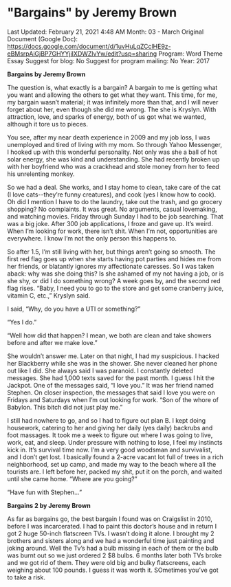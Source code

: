 # "Bargains" by Jeremy Brown

Last Updated: February 21, 2021 4:48 AM
Month: 03 - March
Original Document (Google Doc): https://docs.google.com/document/d/1uvHuLqZCclHE9z-eBMsrpAiGjBP7GHYYjiIXDWZlvYw/edit?usp=sharing
Program: Word Theme Essay
Suggest for blog: No
Suggest for program mailing: No
Year: 2017

**Bargains by Jeremy Brown**

The question is, what exactly is a bargain? A bargain to me is getting what you want and allowing the others to get what they want. This time, for me, my bargain wasn’t material; it was infinitely more than that, and I will never forget about her, even though she did me wrong. The she is Kryslyn. With attraction, love, and sparks of energy, both of us got what we wanted, although it tore us to pieces.

You see, after my near death experience in 2009 and my job loss, I was unemployed and tired of living with my mom. So through Yahoo Messenger, I hooked up with this wonderful personality. Not only was she a ball of hot solar energy, she was kind and understanding. She had recently broken up with her boyfriend who was a crackhead and stole money from her to feed his unrelenting monkey.

So we had a deal. She works, and I stay home to clean, take care of the cat (I love cats--they’re funny creatures), and cook (yes I know how to cook). Oh did I mention I have to do the laundry, take out the trash, and go grocery shopping? No complaints. It was great. No arguments, casual lovemaking, and watching movies. Friday through Sunday I had to be job searching. That was a big joke. After 300 job applications, I froze and gave up. It’s weird. When I’m looking for work, there isn’t shit. When I’m not, opportunities are everywhere. I know I’m not the only person this happens to.

So after 1.5, I’m still living with her, but things aren’t going so smooth. The first red flag goes up when she starts having pot parties and hides me from her friends, or blatantly ignores my affectionate caresses. So I was taken aback: why was she doing this? Is she ashamed of my not having a job, or is she shy, or did I do something wrong? A week goes by, and the second red flag rises. “Baby, I need you to go to the store and get some cranberry juice, vitamin C, etc.,” Kryslyn said.

I said, “Why, do you have a UTI or something?”

“Yes I do.”

“Well how did that happen? I mean, we both are clean and take showers before and after we make love.”

She wouldn’t answer me. Later on that night, I had my suspicious. I hacked her Blackberry while she was in the shower. She never cleaned her phone out like I did. She always said I was paranoid. I constantly deleted messages. She had 1,000 texts saved for the past month. I guess I hit the Jackpot. One of the messages said, “I love you.” It was her friend named Stephen. On closer inspection, the messages that said I love you were on Fridays and Saturdays when I’m out looking for work. “Son of the whore of Babylon. This bitch did not just play me.”

I still had nowhere to go, and so I had to figure out plan B. I kept doing housework, catering to her and giving her daily (yes daily) backrubs and foot massages. It took me a week to figure out where I was going to live, work, eat, and sleep. Under pressure with nothing to lose, I feel my instincts kick in. It’s survival time now. I’m a very good woodsman and survivalist, and I don’t get lost. I basically found a 2-acre vacant lot full of trees in a rich neighborhood, set up camp, and made my way to the beach where all the tourists are. I left before her, packed my shit, put it on the porch, and waited until she came home. “Where are you going?”

“Have fun with Stephen…”

**Bargains 2 by Jeremy Brown**

As far as bargains go, the best bargain I found was on Craigslist in 2010, before I was incarcerated. I had to paint this doctor’s house and in return I got 2 huge 50-inch flatscreen TVs. I wasn’t doing it alone. I brought my 2 brothers and sisters along and we had a wonderful time just painting and joking around. Well the Tv’s had a bulb missing in each of them or the bulb was burnt out so we just ordered 2 $8 bulbs. 6 months later both TVs broke and we got rid of them. They were old big and bulky flatscreens, each weighing about 100 pounds. I guess it was worth it. SOmetimes you’ve got to take a risk.